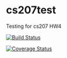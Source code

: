 # cs207test
Testing for cs207 HW4

[![Build Status](https://travis-ci.org/joshfeldman95/cs207testing.svg?branch=master)](https://travis-ci.org/joshfeldman95/cs207testing.svg?branch=master)

[![Coverage Status](https://coveralls.io/repos/github/joshfeldman95/cs207testing/badge.svg?branch=master)](https://coveralls.io/github/joshfeldman95/cs207testing?branch=master)
